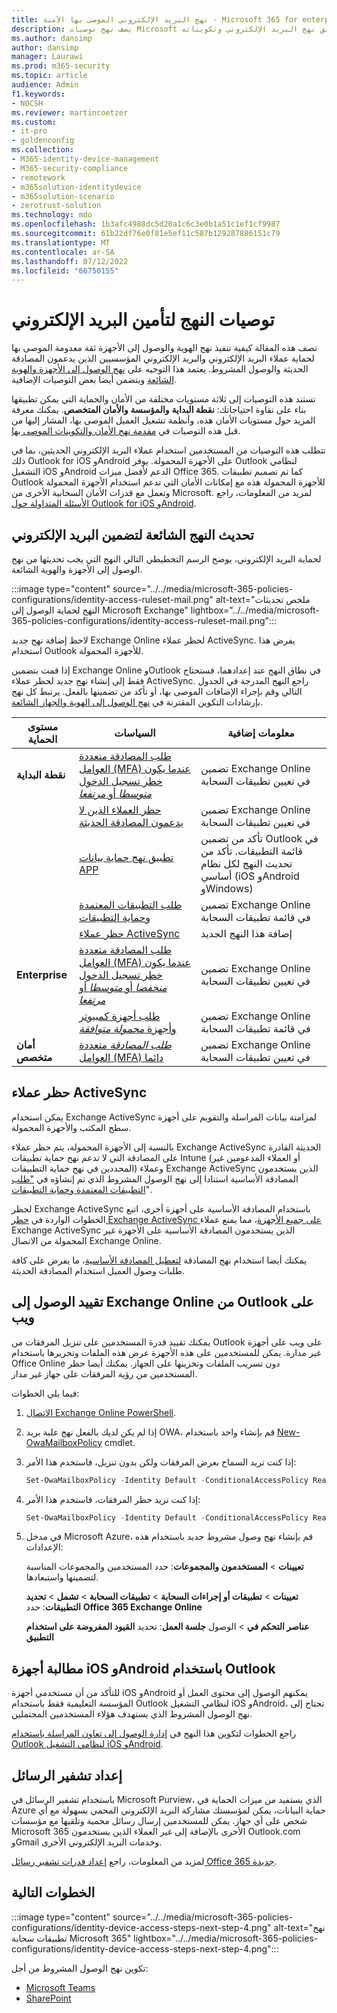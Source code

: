 ```yaml
---
title: نهج البريد الإلكتروني الموصى بها الآمنة - Microsoft 365 for enterprise | Microsoft Docs
description: يصف نهج توصيات Microsoft حول كيفية تطبيق نهج البريد الإلكتروني وتكويناته.
ms.author: dansimp
author: dansimp
manager: Laurawi
ms.prod: m365-security
ms.topic: article
audience: Admin
f1.keywords:
- NOCSH
ms.reviewer: martincoetzer
ms.custom:
- it-pro
- goldenconfig
ms.collection:
- M365-identity-device-management
- M365-security-compliance
- remotework
- m365solution-identitydevice
- m365solution-scenario
- zerotrust-solution
ms.technology: mdo
ms.openlocfilehash: 1b3afc4988dc5d20a1c6c3e0b1a51c1ef1cf9987
ms.sourcegitcommit: 61b22df76e0f81e5ef11c587b129287886151c79
ms.translationtype: MT
ms.contentlocale: ar-SA
ms.lasthandoff: 07/12/2022
ms.locfileid: "66750155"
---
```

# <a name="policy-recommendations-for-securing-email"></a>توصيات النهج لتأمين البريد الإلكتروني

تصف هذه المقالة كيفية تنفيذ نهج الهوية والوصول إلى الأجهزة ثقة معدومة الموصى بها لحماية عملاء البريد الإلكتروني والبريد الإلكتروني المؤسسيين الذين يدعمون المصادقة الحديثة والوصول المشروط. يعتمد هذا التوجيه على [نهج الوصول إلى الأجهزة والهوية الشائعة](identity-access-policies.md) ويتضمن أيضا بعض التوصيات الإضافية.

تستند هذه التوصيات إلى ثلاثة مستويات مختلفة من الأمان والحماية التي يمكن تطبيقها بناء على نقاوة احتياجاتك: **نقطة البداية** **والمؤسسة** **والأمان المتخصص**. يمكنك معرفة المزيد حول مستويات الأمان هذه، وأنظمة تشغيل العميل الموصى بها، المشار إليها من قبل هذه التوصيات في [مقدمة نهج الأمان والتكوينات الموصى بها](microsoft-365-policies-configurations.md).

تتطلب هذه التوصيات من المستخدمين استخدام عملاء البريد الإلكتروني الحديثين، بما في ذلك Outlook for iOS وAndroid على الأجهزة المحمولة. يوفر Outlook لنظامي التشغيل iOS وAndroid الدعم لأفضل ميزات Office 365. كما تم تصميم تطبيقات Outlook للأجهزة المحمولة هذه مع إمكانات الأمان التي تدعم استخدام الأجهزة المحمولة وتعمل مع قدرات الأمان السحابية الأخرى من Microsoft. لمزيد من المعلومات، راجع [الأسئلة المتداولة حول Outlook for iOS وAndroid](/exchange/clients-and-mobile-in-exchange-online/outlook-for-ios-and-android/outlook-for-ios-and-android-faq).

## <a name="update-common-policies-to-include-email"></a>تحديث النهج الشائعة لتضمين البريد الإلكتروني

لحماية البريد الإلكتروني، يوضح الرسم التخطيطي التالي النهج التي يجب تحديثها من نهج الوصول إلى الأجهزة والهوية الشائعة.

:::image type="content" source="../../media/microsoft-365-policies-configurations/identity-access-ruleset-mail.png" alt-text="ملخص تحديثات النهج لحماية الوصول إلى Microsoft Exchange" lightbox="../../media/microsoft-365-policies-configurations/identity-access-ruleset-mail.png":::

لاحظ إضافة نهج جديد Exchange Online لحظر عملاء ActiveSync. يفرض هذا استخدام Outlook للأجهزة المحمولة.

إذا قمت بتضمين Exchange Online وOutlook في نطاق النهج عند إعدادهما، فستحتاج فقط إلى إنشاء نهج جديد لحظر عملاء ActiveSync. راجع النهج المدرجة في الجدول التالي وقم بإجراء الإضافات الموصى بها، أو تأكد من تضمينها بالفعل. يرتبط كل نهج بإرشادات التكوين المقترنة في [نهج الوصول إلى الهوية والجهاز الشائعة](identity-access-policies.md).

|مستوى الحماية|السياسات|معلومات إضافية|
|---|---|---|
|**نقطة البداية**|[طلب المصادقة متعددة العوامل (MFA) عندما يكون خطر تسجيل الدخول *متوسطا* أو *مرتفعا*](identity-access-policies.md#require-mfa-based-on-sign-in-risk)|تضمين Exchange Online في تعيين تطبيقات السحابة|
||[حظر العملاء الذين لا يدعمون المصادقة الحديثة](identity-access-policies.md#block-clients-that-dont-support-multi-factor)|تضمين Exchange Online في تعيين تطبيقات السحابة|
||[تطبيق نهج حماية بيانات APP](identity-access-policies.md#apply-app-data-protection-policies)|تأكد من تضمين Outlook في قائمة التطبيقات. تأكد من تحديث النهج لكل نظام أساسي (iOS وAndroid وWindows)|
||[طلب التطبيقات المعتمدة وحماية التطبيقات](identity-access-policies.md#require-approved-apps-and-app-protection)|تضمين Exchange Online في قائمة تطبيقات السحابة|
||[حظر عملاء ActiveSync](#block-activesync-clients)|إضافة هذا النهج الجديد|
|**Enterprise**|[طلب المصادقة متعددة العوامل (MFA) عندما يكون خطر تسجيل الدخول *منخفضا* أو *متوسطا* أو *مرتفعا*](identity-access-policies.md#require-mfa-based-on-sign-in-risk)|تضمين Exchange Online في تعيين تطبيقات السحابة|
||[طلب أجهزة كمبيوتر وأجهزة *محمولة متوافقة*](identity-access-policies.md#require-compliant-pcs-and-mobile-devices)|تضمين Exchange Online في قائمة تطبيقات السحابة|
|**أمان متخصص**|[*طلب المصادقة* متعددة العوامل (MFA) دائما](identity-access-policies.md#require-mfa-based-on-sign-in-risk)|تضمين Exchange Online في تعيين تطبيقات السحابة|

## <a name="block-activesync-clients"></a>حظر عملاء ActiveSync

يمكن استخدام Exchange ActiveSync لمزامنة بيانات المراسلة والتقويم على أجهزة سطح المكتب والأجهزة المحمولة.

بالنسبة إلى الأجهزة المحمولة، يتم حظر عملاء Exchange ActiveSync الحديثة القادرة على المصادقة التي لا تدعم نهج حماية تطبيقات Intune (أو العملاء المدعومين غير المحددين في نهج حماية التطبيقات) وعملاء Exchange ActiveSync الذين يستخدمون المصادقة الأساسية استنادا إلى نهج الوصول المشروط الذي تم إنشاؤه في ["طلب التطبيقات المعتمدة وحماية التطبيقات](identity-access-policies.md#require-approved-apps-and-app-protection)".

لحظر Exchange ActiveSync باستخدام المصادقة الأساسية على أجهزة أخرى، اتبع الخطوات الواردة في [حظر Exchange ActiveSync على جميع الأجهزة](/azure/active-directory/conditional-access/howto-policy-approved-app-or-app-protection#block-exchange-activesync-on-all-devices)، مما يمنع عملاء Exchange ActiveSync الذين يستخدمون المصادقة الأساسية على الأجهزة غير المحمولة من الاتصال Exchange Online.

يمكنك أيضا استخدام نهج المصادقة [لتعطيل المصادقة الأساسية](/exchange/clients-and-mobile-in-exchange-online/disable-basic-authentication-in-exchange-online)، ما يفرض على كافة طلبات وصول العميل استخدام المصادقة الحديثة.

## <a name="limit-access-to-exchange-online-from-outlook-on-the-web"></a>تقييد الوصول إلى Exchange Online من Outlook على ويب

يمكنك تقييد قدرة المستخدمين على تنزيل المرفقات من Outlook على ويب على أجهزة غير مدارة. يمكن للمستخدمين على هذه الأجهزة عرض هذه الملفات وتحريرها باستخدام Office Online دون تسريب الملفات وتخزينها على الجهاز. يمكنك أيضا حظر المستخدمين من رؤية المرفقات على جهاز غير مدار.

فيما يلي الخطوات:

1. [الاتصال Exchange Online PowerShell](/powershell/exchange/exchange-online/connect-to-exchange-online-powershell/connect-to-exchange-online-powershell).
2. إذا لم يكن لديك بالفعل نهج علبة بريد OWA، قم بإنشاء واحد باستخدام [New-OwaMailboxPolicy](/powershell/module/exchange/new-owamailboxpolicy) cmdlet.
3. إذا كنت تريد السماح بعرض المرفقات ولكن بدون تنزيل، فاستخدم هذا الأمر:

   ```powershell
   Set-OwaMailboxPolicy -Identity Default -ConditionalAccessPolicy ReadOnly
   ```

4. إذا كنت تريد حظر المرفقات، فاستخدم هذا الأمر:

   ```powershell
   Set-OwaMailboxPolicy -Identity Default -ConditionalAccessPolicy ReadOnlyPlusAttachmentsBlocked
   ```

5. في مدخل Microsoft Azure، قم بإنشاء نهج وصول مشروط جديد باستخدام هذه الإعدادات:

   **تعيينات** \> **المستخدمون والمجموعات**: حدد المستخدمين والمجموعات المناسبة لتضمينها واستبعادها.

   **تعيينات** \> **تطبيقات أو إجراءات السحابة** \> **تطبيقات السحابة** \> **تشمل** \> **تحديد التطبيقات**: حدد **Office 365 Exchange Online**

   **عناصر التحكم في** \> الوصول **جلسة العمل**: تحديد **القيود المفروضة على استخدام التطبيق**

## <a name="require-that-ios-and-android-devices-must-use-outlook"></a>مطالبة أجهزة iOS وAndroid باستخدام Outlook

للتأكد من أن مستخدمي أجهزة iOS وAndroid يمكنهم الوصول إلى محتوى العمل أو المؤسسة التعليمية فقط باستخدام Outlook لنظامي التشغيل iOS وAndroid، تحتاج إلى نهج الوصول المشروط الذي يستهدف هؤلاء المستخدمين المحتملين.

راجع الخطوات لتكوين هذا النهج في [إدارة الوصول إلى تعاون المراسلة باستخدام Outlook لنظامي التشغيل iOS وAndroid](/mem/intune/apps/app-configuration-policies-outlook#apply-conditional-access).

## <a name="set-up-message-encryption"></a>إعداد تشفير الرسائل

باستخدام تشفير الرسائل في Microsoft Purview، الذي يستفيد من ميزات الحماية في Azure حماية البيانات، يمكن لمؤسستك مشاركة البريد الإلكتروني المحمي بسهولة مع أي شخص على أي جهاز. يمكن للمستخدمين إرسال رسائل محمية وتلقيها مع مؤسسات Microsoft 365 الأخرى بالإضافة إلى غير العملاء الذين يستخدمون Outlook.com وGmail وخدمات البريد الإلكتروني الأخرى.

لمزيد من المعلومات، راجع [إعداد قدرات تشفير رسائل Office 365 جديدة](../../compliance/set-up-new-message-encryption-capabilities.md).

## <a name="next-steps"></a>الخطوات التالية

:::image type="content" source="../../media/microsoft-365-policies-configurations/identity-device-access-steps-next-step-4.png" alt-text="نهج تطبيقات سحابة Microsoft 365" lightbox="../../media/microsoft-365-policies-configurations/identity-device-access-steps-next-step-4.png":::

تكوين نهج الوصول المشروط من أجل:

- [Microsoft Teams](teams-access-policies.md)
- [SharePoint](sharepoint-file-access-policies.md)
